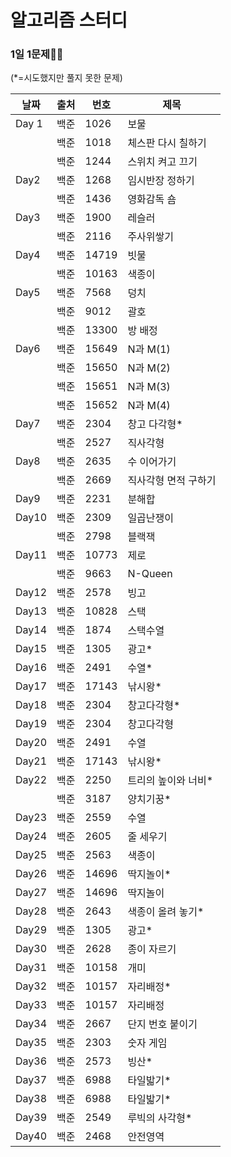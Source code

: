 # 알고리즘 스터디

### 1일 1문제💪🧠

(*=시도했지만 풀지 못한 문제)

| 날짜  | 출처 | 번호  | 제목                 |
| ----- | ---- | ----- | -------------------- |
| Day 1 | 백준 | 1026  | 보물                 |
|       | 백준 | 1018  | 체스판 다시 칠하기   |
|       | 백준 | 1244  | 스위치 켜고 끄기     |
| Day2  | 백준 | 1268  | 임시반장 정하기      |
|       | 백준 | 1436  | 영화감독 숌          |
| Day3  | 백준 | 1900  | 레슬러               |
|       | 백준 | 2116  | 주사위쌓기           |
| Day4  | 백준 | 14719 | 빗물                 |
|       | 백준 | 10163 | 색종이               |
| Day5  | 백준 | 7568  | 덩치                 |
|       | 백준 | 9012  | 괄호                 |
|       | 백준 | 13300 | 방 배정              |
| Day6  | 백준 | 15649 | N과 M(1)             |
|       | 백준 | 15650 | N과 M(2)             |
|       | 백준 | 15651 | N과 M(3)             |
|       | 백준 | 15652 | N과 M(4)             |
| Day7  | 백준 | 2304  | 창고 다각형*         |
|       | 백준 | 2527  | 직사각형             |
| Day8  | 백준 | 2635  | 수 이어가기          |
|       | 백준 | 2669  | 직사각형 면적 구하기 |
| Day9  | 백준 | 2231  | 분해합               |
| Day10 | 백준 | 2309  | 일곱난쟁이           |
|       | 백준 | 2798  | 블랙잭               |
| Day11 | 백준 | 10773 | 제로                 |
|       | 백준 | 9663  | N-Queen              |
| Day12 | 백준 | 2578  | 빙고                 |
| Day13 | 백준 | 10828 | 스택                 |
| Day14 | 백준 | 1874  | 스택수열             |
| Day15 | 백준 | 1305  | 광고*                |
| Day16 | 백준 | 2491  | 수열*                |
| Day17 | 백준 | 17143 | 낚시왕*              |
| Day18 | 백준 | 2304  | 창고다각형*          |
| Day19 | 백준 | 2304  | 창고다각형           |
| Day20 | 백준 | 2491  | 수열                 |
| Day21 | 백준 | 17143 | 낚시왕*              |
| Day22 | 백준 | 2250  | 트리의 높이와 너비*  |
|       | 백준 | 3187  | 양치기꿍*            |
| Day23 | 백준 | 2559  | 수열                 |
| Day24 | 백준 | 2605  | 줄 세우기            |
| Day25 | 백준 | 2563  | 색종이               |
| Day26 | 백준 | 14696 | 딱지놀이*            |
| Day27 | 백준 | 14696 | 딱지놀이             |
| Day28 | 백준 | 2643  | 색종이 올려 놓기*    |
| Day29 | 백준 | 1305  | 광고*                |
| Day30 | 백준 | 2628  | 종이 자르기          |
| Day31 | 백준 | 10158 | 개미                 |
| Day32 | 백준 | 10157 | 자리배정*            |
| Day33 | 백준 | 10157 | 자리배정             |
| Day34 | 백준 | 2667  | 단지 번호 붙이기     |
| Day35 | 백준 | 2303  | 숫자 게임            |
| Day36 | 백준 | 2573  | 빙산*                |
| Day37 | 백준 | 6988  | 타일밟기*            |
| Day38 | 백준 | 6988  | 타일밟기*            |
| Day39 | 백준 | 2549  | 루빅의 사각형*       |
| Day40 | 백준 | 2468  | 안전영역             |

